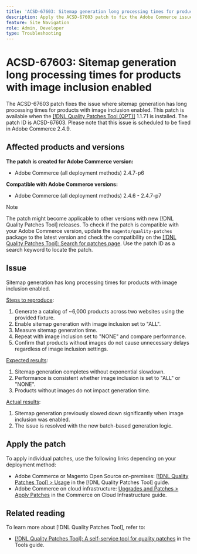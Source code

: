 ```yaml
---
title: 'ACSD-67603: Sitemap generation long processing times for products with image inclusion enabled'
description: Apply the ACSD-67603 patch to fix the Adobe Commerce issue where sitemap generation for products with images experienced exponential slowdown.
feature: Site Navigation
role: Admin, Developer
type: Troubleshooting
---
```


# ACSD-67603: Sitemap generation long processing times for products with image inclusion enabled

The ACSD-67603 patch fixes the issue where sitemap generation has long processing times for products with image inclusion enabled. This patch is available when the [[!DNL Quality Patches Tool (QPT)]](/help/tools/quality-patches-tool/quality-patches-tool-to-self-serve-quality-patches.md) 1.1.71 is installed. The patch ID is ACSD-67603. Please note that this issue is scheduled to be fixed in Adobe Commerce 2.4.9.

## Affected products and versions

**The patch is created for Adobe Commerce version:**

* Adobe Commerce (all deployment methods) 2.4.7-p6

**Compatible with Adobe Commerce versions:**

* Adobe Commerce (all deployment methods) 2.4.6 - 2.4.7-p7

>[!NOTE]
>
>The patch might become applicable to other versions with new [!DNL Quality Patches Tool] releases. To check if the patch is compatible with your Adobe Commerce version, update the `magento/quality-patches` package to the latest version and check the compatibility on the [[!DNL Quality Patches Tool]: Search for patches page](https://experienceleague.adobe.com/tools/commerce-quality-patches/index.html). Use the patch ID as a search keyword to locate the patch.

## Issue

Sitemap generation has long processing times for products with image inclusion enabled.

<u>Steps to reproduce</u>:

1. Generate a catalog of ~6,000 products across two websites using the provided fixture.
1. Enable sitemap generation with image inclusion set to "ALL".
1. Measure sitemap generation time.
1. Repeat with image inclusion set to "NONE" and compare performance.
1. Confirm that products without images do not cause unnecessary delays regardless of image inclusion settings.

<u>Expected results</u>:

1. Sitemap generation completes without exponential slowdown.
1. Performance is consistent whether image inclusion is set to "ALL" or "NONE".
1. Products without images do not impact generation time.

<u>Actual results</u>:

1. Sitemap generation previously slowed down significantly when image inclusion was enabled.
1. The issue is resolved with the new batch-based generation logic.

## Apply the patch

To apply individual patches, use the following links depending on your deployment method:

* Adobe Commerce or Magento Open Source on-premises: [[!DNL Quality Patches Tool] > Usage](/help/tools/quality-patches-tool/usage.md) in the [!DNL Quality Patches Tool] guide.
* Adobe Commerce on cloud infrastructure: [Upgrades and Patches > Apply Patches](https://experienceleague.adobe.com/docs/commerce-cloud-service/user-guide/develop/upgrade/apply-patches.html) in the Commerce on Cloud Infrastructure guide.

## Related reading

To learn more about [!DNL Quality Patches Tool], refer to:

* [[!DNL Quality Patches Tool]: A self-service tool for quality patches](/help/tools/quality-patches-tool/quality-patches-tool-to-self-serve-quality-patches.md) in the Tools guide.
